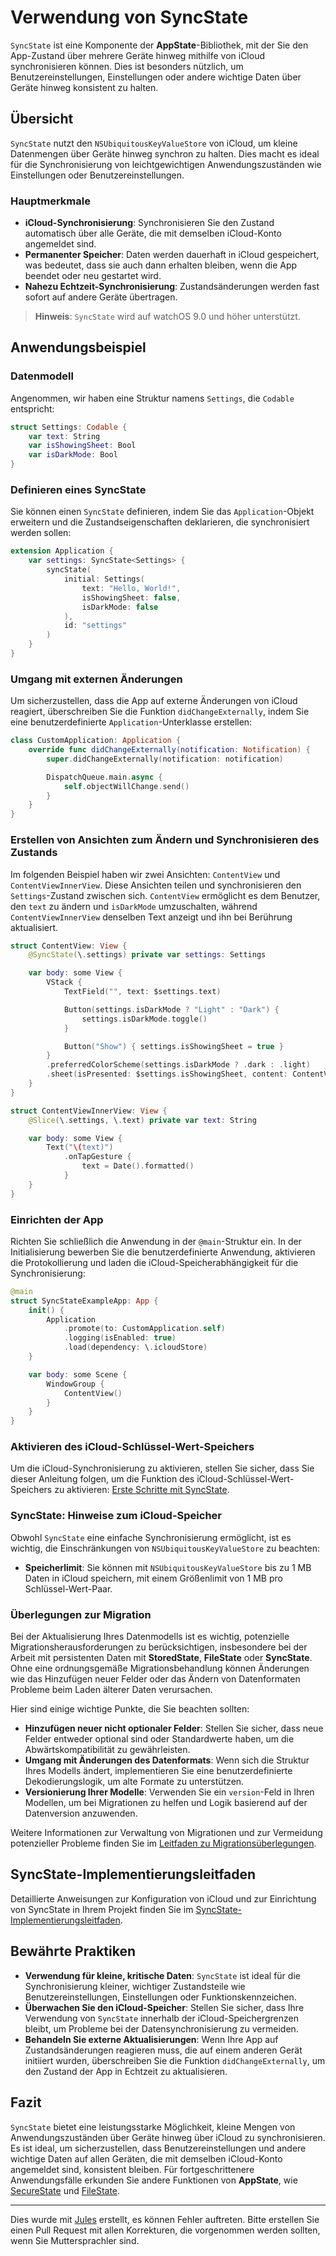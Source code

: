 # Verwendung von SyncState

`SyncState` ist eine Komponente der **AppState**-Bibliothek, mit der Sie den App-Zustand über mehrere Geräte hinweg mithilfe von iCloud synchronisieren können. Dies ist besonders nützlich, um Benutzereinstellungen, Einstellungen oder andere wichtige Daten über Geräte hinweg konsistent zu halten.

## Übersicht

`SyncState` nutzt den `NSUbiquitousKeyValueStore` von iCloud, um kleine Datenmengen über Geräte hinweg synchron zu halten. Dies macht es ideal für die Synchronisierung von leichtgewichtigen Anwendungszuständen wie Einstellungen oder Benutzereinstellungen.

### Hauptmerkmale

- **iCloud-Synchronisierung**: Synchronisieren Sie den Zustand automatisch über alle Geräte, die mit demselben iCloud-Konto angemeldet sind.
- **Permanenter Speicher**: Daten werden dauerhaft in iCloud gespeichert, was bedeutet, dass sie auch dann erhalten bleiben, wenn die App beendet oder neu gestartet wird.
- **Nahezu Echtzeit-Synchronisierung**: Zustandsänderungen werden fast sofort auf andere Geräte übertragen.

> **Hinweis**: `SyncState` wird auf watchOS 9.0 und höher unterstützt.

## Anwendungsbeispiel

### Datenmodell

Angenommen, wir haben eine Struktur namens `Settings`, die `Codable` entspricht:

```swift
struct Settings: Codable {
    var text: String
    var isShowingSheet: Bool
    var isDarkMode: Bool
}
```

### Definieren eines SyncState

Sie können einen `SyncState` definieren, indem Sie das `Application`-Objekt erweitern und die Zustandseigenschaften deklarieren, die synchronisiert werden sollen:

```swift
extension Application {
    var settings: SyncState<Settings> {
        syncState(
            initial: Settings(
                text: "Hello, World!",
                isShowingSheet: false,
                isDarkMode: false
            ),
            id: "settings"
        )
    }
}
```

### Umgang mit externen Änderungen

Um sicherzustellen, dass die App auf externe Änderungen von iCloud reagiert, überschreiben Sie die Funktion `didChangeExternally`, indem Sie eine benutzerdefinierte `Application`-Unterklasse erstellen:

```swift
class CustomApplication: Application {
    override func didChangeExternally(notification: Notification) {
        super.didChangeExternally(notification: notification)

        DispatchQueue.main.async {
            self.objectWillChange.send()
        }
    }
}
```

### Erstellen von Ansichten zum Ändern und Synchronisieren des Zustands

Im folgenden Beispiel haben wir zwei Ansichten: `ContentView` und `ContentViewInnerView`. Diese Ansichten teilen und synchronisieren den `Settings`-Zustand zwischen sich. `ContentView` ermöglicht es dem Benutzer, den `text` zu ändern und `isDarkMode` umzuschalten, während `ContentViewInnerView` denselben Text anzeigt und ihn bei Berührung aktualisiert.

```swift
struct ContentView: View {
    @SyncState(\.settings) private var settings: Settings

    var body: some View {
        VStack {
            TextField("", text: $settings.text)

            Button(settings.isDarkMode ? "Light" : "Dark") {
                settings.isDarkMode.toggle()
            }

            Button("Show") { settings.isShowingSheet = true }
        }
        .preferredColorScheme(settings.isDarkMode ? .dark : .light)
        .sheet(isPresented: $settings.isShowingSheet, content: ContentViewInnerView.init)
    }
}

struct ContentViewInnerView: View {
    @Slice(\.settings, \.text) private var text: String

    var body: some View {
        Text("\(text)")
            .onTapGesture {
                text = Date().formatted()
            }
    }
}
```

### Einrichten der App

Richten Sie schließlich die Anwendung in der `@main`-Struktur ein. In der Initialisierung bewerben Sie die benutzerdefinierte Anwendung, aktivieren die Protokollierung und laden die iCloud-Speicherabhängigkeit für die Synchronisierung:

```swift
@main
struct SyncStateExampleApp: App {
    init() {
        Application
            .promote(to: CustomApplication.self)
            .logging(isEnabled: true)
            .load(dependency: \.icloudStore)
    }

    var body: some Scene {
        WindowGroup {
            ContentView()
        }
    }
}
```

### Aktivieren des iCloud-Schlüssel-Wert-Speichers

Um die iCloud-Synchronisierung zu aktivieren, stellen Sie sicher, dass Sie dieser Anleitung folgen, um die Funktion des iCloud-Schlüssel-Wert-Speichers zu aktivieren: [Erste Schritte mit SyncState](starting-to-use-syncstate.md).

### SyncState: Hinweise zum iCloud-Speicher

Obwohl `SyncState` eine einfache Synchronisierung ermöglicht, ist es wichtig, die Einschränkungen von `NSUbiquitousKeyValueStore` zu beachten:

- **Speicherlimit**: Sie können mit `NSUbiquitousKeyValueStore` bis zu 1 MB Daten in iCloud speichern, mit einem Größenlimit von 1 MB pro Schlüssel-Wert-Paar.

### Überlegungen zur Migration

Bei der Aktualisierung Ihres Datenmodells ist es wichtig, potenzielle Migrationsherausforderungen zu berücksichtigen, insbesondere bei der Arbeit mit persistenten Daten mit **StoredState**, **FileState** oder **SyncState**. Ohne eine ordnungsgemäße Migrationsbehandlung können Änderungen wie das Hinzufügen neuer Felder oder das Ändern von Datenformaten Probleme beim Laden älterer Daten verursachen.

Hier sind einige wichtige Punkte, die Sie beachten sollten:
- **Hinzufügen neuer nicht optionaler Felder**: Stellen Sie sicher, dass neue Felder entweder optional sind oder Standardwerte haben, um die Abwärtskompatibilität zu gewährleisten.
- **Umgang mit Änderungen des Datenformats**: Wenn sich die Struktur Ihres Modells ändert, implementieren Sie eine benutzerdefinierte Dekodierungslogik, um alte Formate zu unterstützen.
- **Versionierung Ihrer Modelle**: Verwenden Sie ein `version`-Feld in Ihren Modellen, um bei Migrationen zu helfen und Logik basierend auf der Datenversion anzuwenden.

Weitere Informationen zur Verwaltung von Migrationen und zur Vermeidung potenzieller Probleme finden Sie im [Leitfaden zu Migrationsüberlegungen](migration-considerations.md).

## SyncState-Implementierungsleitfaden

Detaillierte Anweisungen zur Konfiguration von iCloud und zur Einrichtung von SyncState in Ihrem Projekt finden Sie im [SyncState-Implementierungsleitfaden](syncstate-implementation.md).

## Bewährte Praktiken

- **Verwendung für kleine, kritische Daten**: `SyncState` ist ideal für die Synchronisierung kleiner, wichtiger Zustandsteile wie Benutzereinstellungen, Einstellungen oder Funktionskennzeichen.
- **Überwachen Sie den iCloud-Speicher**: Stellen Sie sicher, dass Ihre Verwendung von `SyncState` innerhalb der iCloud-Speichergrenzen bleibt, um Probleme bei der Datensynchronisierung zu vermeiden.
- **Behandeln Sie externe Aktualisierungen**: Wenn Ihre App auf Zustandsänderungen reagieren muss, die auf einem anderen Gerät initiiert wurden, überschreiben Sie die Funktion `didChangeExternally`, um den Zustand der App in Echtzeit zu aktualisieren.

## Fazit

`SyncState` bietet eine leistungsstarke Möglichkeit, kleine Mengen von Anwendungszuständen über Geräte hinweg über iCloud zu synchronisieren. Es ist ideal, um sicherzustellen, dass Benutzereinstellungen und andere wichtige Daten auf allen Geräten, die mit demselben iCloud-Konto angemeldet sind, konsistent bleiben. Für fortgeschrittenere Anwendungsfälle erkunden Sie andere Funktionen von **AppState**, wie [SecureState](usage-securestate.md) und [FileState](usage-filestate.md).

---
Dies wurde mit [Jules](https://jules.google) erstellt, es können Fehler auftreten. Bitte erstellen Sie einen Pull Request mit allen Korrekturen, die vorgenommen werden sollten, wenn Sie Muttersprachler sind.
